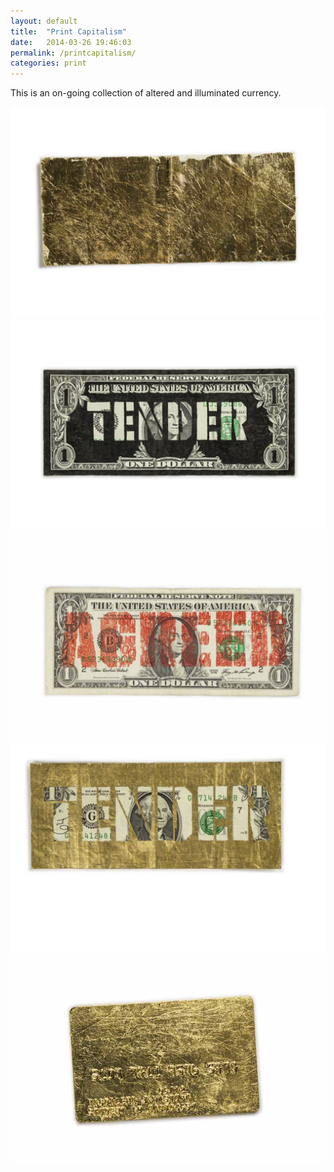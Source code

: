 ```yaml
---
layout: default
title:  "Print Capitalism"
date:   2014-03-26 19:46:03
permalink: /printcapitalism/
categories: print 
---
```

<div class="page-content inset">
<div class="row">
	<div class="row">
            <div class="col-md-9">
                <p class="lead">This is an on-going collection of altered and illuminated currency.</p>
            </div>
        </div>
    <div class="col-md-12">
		<img class="img-responsive-pad" src="/imgs/dolla1.jpg">
	</div>
	<div class="col-md-12">
		<img class="img-responsive-pad" src="/imgs/dolla2.jpg">
	</div>
	<div class="col-md-12">
		<img class="img-responsive-pad" src="/imgs/dolla3.jpg">
	</div>
	  <div class="col-md-12">
		<img class="img-responsive-pad" src="/imgs/dolla4.jpg">
	</div>
	<div class="col-md-12">
		<img class="img-responsive-pad" src="/imgs/dolla5.jpg">
	</div>

</div>
</div>

